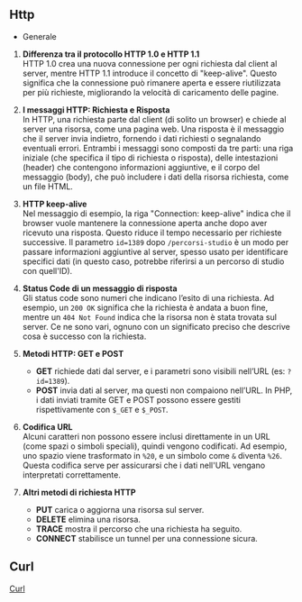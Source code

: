 ## Http
- Generale
1. **Differenza tra il protocollo HTTP 1.0 e HTTP 1.1**  
   HTTP 1.0 crea una nuova connessione per ogni richiesta dal client al server, mentre HTTP 1.1 introduce il concetto di "keep-alive". Questo significa che la connessione può rimanere aperta e essere riutilizzata per più richieste, migliorando la velocità di caricamento delle pagine.

2. **I messaggi HTTP: Richiesta e Risposta**  
   In HTTP, una richiesta parte dal client (di solito un browser) e chiede al server una risorsa, come una pagina web. Una risposta è il messaggio che il server invia indietro, fornendo i dati richiesti o segnalando eventuali errori. Entrambi i messaggi sono composti da tre parti: una riga iniziale (che specifica il tipo di richiesta o risposta), delle intestazioni (header) che contengono informazioni aggiuntive, e il corpo del messaggio (body), che può includere i dati della risorsa richiesta, come un file HTML.

3. **HTTP keep-alive**  
   Nel messaggio di esempio, la riga "Connection: keep-alive" indica che il browser vuole mantenere la connessione aperta anche dopo aver ricevuto una risposta. Questo riduce il tempo necessario per richieste successive. Il parametro `id=1389` dopo `/percorsi-studio` è un modo per passare informazioni aggiuntive al server, spesso usato per identificare specifici dati (in questo caso, potrebbe riferirsi a un percorso di studio con quell'ID).

4. **Status Code di un messaggio di risposta**  
   Gli status code sono numeri che indicano l’esito di una richiesta. Ad esempio, un `200 OK` significa che la richiesta è andata a buon fine, mentre un `404 Not Found` indica che la risorsa non è stata trovata sul server. Ce ne sono vari, ognuno con un significato preciso che descrive cosa è successo con la richiesta.

5. **Metodi HTTP: GET e POST**  
   - **GET** richiede dati dal server, e i parametri sono visibili nell’URL (es: `?id=1389`).  
   - **POST** invia dati al server, ma questi non compaiono nell’URL. In PHP, i dati inviati tramite GET e POST possono essere gestiti rispettivamente con `$_GET` e `$_POST`.

6. **Codifica URL**  
   Alcuni caratteri non possono essere inclusi direttamente in un URL (come spazi o simboli speciali), quindi vengono codificati. Ad esempio, uno spazio viene trasformato in `%20`, e un simbolo come `&` diventa `%26`. Questa codifica serve per assicurarsi che i dati nell'URL vengano interpretati correttamente.

7. **Altri metodi di richiesta HTTP**  
   - **PUT** carica o aggiorna una risorsa sul server.  
   - **DELETE** elimina una risorsa.  
   - **TRACE** mostra il percorso che una richiesta ha seguito.  
   - **CONNECT** stabilisce un tunnel per una connessione sicura.
## Curl 
[Curl](https://github.com/ruffoh/Tpsit_24/tree/main/2k24/Http/Curl)
